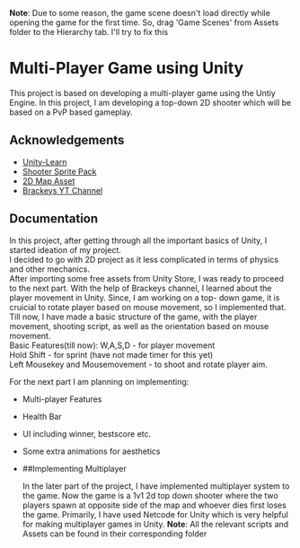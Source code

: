 **Note**: Due to some reason, the game scene doesn't load directly while opening the game for the first time. So, drag 'Game Scenes' from Assets folder to the Hierarchy tab. I'll try to fix this

# Multi-Player Game using Unity

This project is based on developing a multi-player game using the Untiy Engine. In this project, I am developing a top-down 2D shooter which will be based on a PvP based gameplay.


## Acknowledgements

 - [Unity-Learn](https://learn.unity.com/)
 - [Shooter Sprite Pack](https://assetstore.unity.com/packages/2d/characters/shooter-sprite-pack-63136)
 - [2D Map Asset](https://assetstore.unity.com/packages/2d/environments/pixel-art-top-down-basic-187605)
 - [Brackeys YT Channel](https://www.youtube.com/@Brackeys)


## Documentation

In this project, after getting through all the important basics of Unity, I started ideation of my project.   
I decided to go with 2D project as it less complicated in terms of physics and other mechanics.  
After importing some free assets from Unity Store, I was ready to proceed to the next part. With the help of Brackeys channel, I learned about the player movement in Unity. Since, I am working on a top- down game, it is cruicial to rotate player based on mouse movement, so I implemented that.   
Till now, I have made a basic structure of the game, with the player movement, shooting script, as well as the orientation based on mouse movement.  
Basic Features(till now):
W,A,S,D - for player movement    
Hold Shift - for sprint (have not made timer for this yet)   
Left Mousekey and Mousemovement - to shoot and rotate player aim.     

For the next part I am planning on implementing:
- Multi-player Features
- Health Bar  
- UI including winner, bestscore etc.  
- Some extra animations for aesthetics

- ##Implementing Multiplayer

  In the later part of the project, I have implemented multiplayer system to the game.
  Now the game is a 1v1 2d top down shooter where the two players spawn at opposite side of the map and whoever dies first loses the game.
  Primarily, I have used Netcode for Unity which is very helpful for making multiplayer games in Unity.
  **Note**: All the relevant scripts and Assets can be found in their corresponding folder
  




